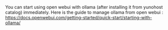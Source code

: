You can start using open webui with ollama (after installing it from yunohost catalog) immediately.
Here is the guide to manage ollama from open webui : https://docs.openwebui.com/getting-started/quick-start/starting-with-ollama/
